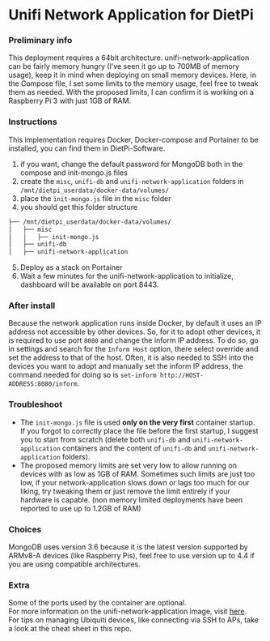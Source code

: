 # Unifi Network Application for DietPi

### Preliminary info

This deployment requires a 64bit architecture.
unifi-network-application can be fairly memory hungry (I’ve seen it go up to 700MB of memory usage), keep it in mind when deploying on small memory devices.
Here, in the Compose file, I set some limits to the memory usage, feel free to tweak them as needed. With the proposed limits, I can confirm it is working on a Raspberry Pi 3 with just 1GB of RAM.

### Instructions

This implementation requires Docker, Docker-compose and Portainer to be installed, you can find them in DietPi-Software.

1. if you want, change the default password for MongoDB both in the compose and init-mongo.js files
2. create the `misc`, `unifi-db` and `unifi-network-application` folders in `/mnt/dietpi_userdata/docker-data/volumes/`
3. place the `init-mongo.js` file in the `misc` folder
4. you should get this folder structure

```markdown
├── /mnt/dietpi_userdata/docker-data/volumes/
│   ├── misc
│   │   ├── init-mongo.js
│   ├── unifi-db
│   ├── unifi-network-application
```

5. Deploy as a stack on Portainer
6. Wait a few minutes for the unifi-network-application to initialize, dashboard will be available on port 8443.

### After install

Because the network application runs inside Docker, by default it uses an IP address not accessible by other devices.
So, for it to adopt other devices, it is required to use port `8080` and change the inform IP address. To do so, go in settings and search for the `Inform Host` option, there select override and set the address to that of the host.
Often, it is also needed to SSH into the devices you want to adopt and manually set the inform IP address, the command needed for doing so is `set-inform http://HOST-ADDRESS:8080/inform`.

### Troubleshoot

- The `init-mongo.js` file is used **only on the very first** container startup. \
  If you forgot to correctly place the file before the first startup, I suggest you to start from scratch (delete both `unifi-db` and `unifi-network-application` containers and the content of `unifi-db` and `unifi-network-application` folders).
- The proposed memory limits are set very low to allow running on devices with as low as 1GB of RAM.
  Sometimes such limits are just too low, if your network-application slows down or lags too much for our liking, try tweaking them or just remove the limit entirely if your hardware is capable.
  (non memory limited deployments have been reported to use up to 1.2GB of RAM)

### Choices

MongoDB uses version 3.6 because it is the latest version supported by ARMv8-A devices (like Raspberry Pis), feel free to use version up to 4.4 if you are using compatible architectures.

### Extra

Some of the ports used by the container are optional. \
For more information on the unifi-network-application image, visit [here](https://docs.linuxserver.io/images/docker-unifi-network-application/). \
For tips on managing Ubiquiti devices, like connecting via SSH to APs, take a look at the cheat sheet in this repo.
